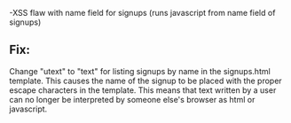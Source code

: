 

-XSS flaw with name field for signups (runs javascript from name field of signups)

## Fix:
Change "utext" to "text" for listing signups by name in the signups.html template. This causes the name of the signup to be placed with the proper escape characters in the template. This means that text written by a user can no longer be interpreted by someone else's browser as html or javascript.

